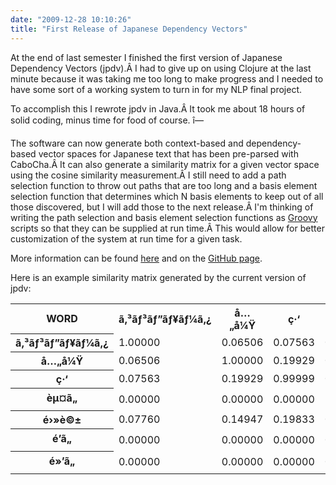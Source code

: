 ```yaml
---
date: "2009-12-28 10:10:26"
title: "First Release of Japanese Dependency Vectors"
---
```

At the end of last semester I finished the first version of Japanese Dependency Vectors (jpdv).Â  I had to give up on using Clojure at the last minute because it was taking me too long to make progress and I needed to have some sort of a working system to turn in for my NLP final project.

To accomplish this I rewrote jpdv in Java.Â  It took me about 18 hours of solid coding, minus time for food of course. î—

The software can now generate both context-based and dependency-based vector spaces for Japanese text that has been pre-parsed with CaboCha.Â  It can also generate a similarity matrix for a given vector space using the cosine similarity measurement.Â  I still need to add a path selection function to throw out paths that are too long and a basis element selection function that determines which N basis elements to keep out of all those discovered, but I will add those to the next release.Â  I'm thinking of writing the path selection and basis element selection functions as <a href="http://groovy.codehaus.org/" target="_blank">Groovy</a> scripts so that they can be supplied at run time.Â  This would allow for better customization of the system at run time for a given task.

More information can be found <a href="http://vaelen.org/software/jpdv/">here</a> and on the <a href="http://github.com/vaelen/jpdv" target="_blank">GitHub page</a>.

Here is an example similarity matrix generated by the current version of jpdv:

<table>
<tr><th>WORD</th><th>ã‚³ãƒ³ãƒ”ãƒ¥ãƒ¼ã‚¿</th><th>å…„å¼Ÿ</th><th>ç·‘</th><th>èµ¤ã„</th><th>é›»è©±</th><th>é’ã„</th><th>é»’ã„</th></tr>
<tr><th>ã‚³ãƒ³ãƒ”ãƒ¥ãƒ¼ã‚¿</th><td>1.00000</td><td>0.06506</td><td>0.07563</td><td>0.00000</td><td>0.07760</td><td>0.00000</td><td>0.00000</td></tr>
<tr><th>å…„å¼Ÿ</th><td>0.06506</td><td>1.00000</td><td>0.19929</td><td>0.00000</td><td>0.14947</td><td>0.00000</td><td>0.00000</td></tr>
<tr><th>ç·‘</th><td>0.07563</td><td>0.19929</td><td>0.99999</td><td>0.00000</td><td>0.19833</td><td>0.00000</td><td>0.00000</td></tr>
<tr><th>èµ¤ã„</th><td>0.00000</td><td>0.00000</td><td>0.00000</td><td>1.00000</td><td>0.00000</td><td>0.00000</td><td>0.01352</td></tr>
<tr><th>é›»è©±</th><td>0.07760</td><td>0.14947</td><td>0.19833</td><td>0.00000</td><td>1.00000</td><td>0.00000</td><td>0.00000</td></tr>
<tr><th>é’ã„</th><td>0.00000</td><td>0.00000</td><td>0.00000</td><td>0.00000</td><td>0.00000</td><td>1.00000</td><td>0.00000</td></tr>
<tr><th>é»’ã„</th><td>0.00000</td><td>0.00000</td><td>0.00000</td><td>0.01352</td><td>0.00000</td><td>0.00000</td><td>1.00000</td></tr>
</table>
